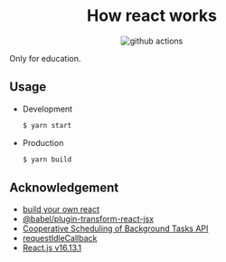 <h1 align="center">How react works</h1>

<p align="center">
  <img src="https://github.com/lbwa/how-react-works/workflows/Deployment/badge.svg" alt="github actions"/>
</p>

Only for education.

## Usage

- Development

  ```bash
  $ yarn start
  ```

- Production

  ```bash
  $ yarn build
  ```

## Acknowledgement

- [build your own react](https://pomb.us/build-your-own-react/)
- [@babel/plugin-transform-react-jsx](https://babeljs.io/docs/en/babel-plugin-transform-react-jsx#pragma)
- [Cooperative Scheduling of Background Tasks API](https://developer.mozilla.org/en-US/docs/Web/API/Background_Tasks_API)
- [requestIdleCallback](https://developer.mozilla.org/en-US/docs/Web/API/Window/requestIdleCallback)
- [React.js v16.13.1](https://github.com/facebook/react/tree/v16.13.1)
